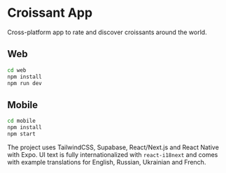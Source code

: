 # Croissant App

Cross-platform app to rate and discover croissants around the world.

## Web

```bash
cd web
npm install
npm run dev
```

## Mobile

```bash
cd mobile
npm install
npm start
```

The project uses TailwindCSS, Supabase, React/Next.js and React Native with Expo. UI text is fully internationalized with `react-i18next` and comes with example translations for English, Russian, Ukrainian and French.

